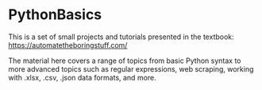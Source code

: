 # PythonBasics

This is a set of small projects and tutorials presented in the textbook: https://automatetheboringstuff.com/

The material here covers a range of topics from basic Python syntax to more advanced topics such as regular expressions, web scraping, working with .xlsx, .csv, .json data formats, and more.

